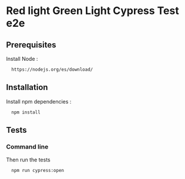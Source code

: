 # Red light Green Light Cypress Test e2e

## Prerequisites

Install Node :

```
  https://nodejs.org/es/download/
```

## Installation

Install npm dependencies :

```
  npm install
```

## Tests

### Command line
Then run the tests

```
  npm run cypress:open
```
